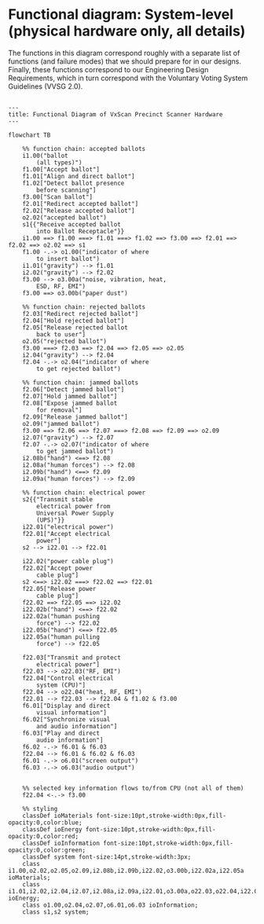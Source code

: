 # Functional diagram: System-level (physical hardware only, all details)

The functions in this diagram correspond roughly with a separate list of functions (and failure modes) that we should prepare for in our designs. Finally, these functions correspond to our Engineering Design Requirements, which in turn correspond with 
the Voluntary Voting System Guidelines (VVSG 2.0).

<!-- Nodes in this Mermaid.js diagram are named according to important functions, inputs, and outputs in this system.
f = function
i = input
o = output 
s = function from another system outside the scanner
The numbers in the node name correspond with the VotingWorks dFMEA document as of February 2024.
Each block of nodes and connections represent roughly a functional chain for one type of major input and output.
-->

```mermaid

---
title: Functional Diagram of VxScan Precinct Scanner Hardware
---

flowchart TB

    %% function chain: accepted ballots 
    i1.00("ballot 
        (all types)")
    f1.00["Accept ballot"]
    f1.01["Align and direct ballot"]
    f1.02["Detect ballot presence
        before scanning"]
    f3.00["Scan ballot"]
    f2.01["Redirect accepted ballot"]
    f2.02["Release accepted ballot"]
    o2.02("accepted ballot")
    s1{{"Receive accepted ballot 
        into Ballot Receptacle"}}
    i1.00 ==> f1.00 ===> f1.01 ===> f1.02 ==> f3.00 ==> f2.01 ==> f2.02 ==> o2.02 ==> s1
    f1.00 -.-> o1.00("indicator of where
        to insert ballot")
    i1.01("gravity") --> f1.01
    i2.02("gravity") --> f2.02
    f3.00 --> o3.00a("noise, vibration, heat,
        ESD, RF, EMI")
    f3.00 ==> o3.00b("paper dust")

    %% function chain: rejected ballots
    f2.03["Redirect rejected ballot"]
    f2.04["Hold rejected ballot"]
    f2.05["Release rejected ballot 
        back to user"]
    o2.05("rejected ballot")
    f3.00 ===> f2.03 ==> f2.04 ==> f2.05 ==> o2.05
    i2.04("gravity") --> f2.04
    f2.04 -.-> o2.04("indicator of where
        to get rejected ballot")

    %% function chain: jammed ballots
    f2.06["Detect jammed ballot"]
    f2.07["Hold jammed ballot"]
    f2.08["Expose jammed ballot 
        for removal"]
    f2.09["Release jammed ballot"]
    o2.09("jammed ballot")
    f3.00 ==> f2.06 ==> f2.07 ===> f2.08 ==> f2.09 ==> o2.09
    i2.07("gravity") --> f2.07
    f2.07 -.-> o2.07("indicator of where
        to get jammed ballot")
    i2.08b("hand") <==> f2.08
    i2.08a("human forces") --> f2.08
    i2.09b("hand") <==> f2.09
    i2.09a("human forces") --> f2.09

    %% function chain: electrical power
    s2{{"Transmit stable
        electrical power from
        Universal Power Supply 
        (UPS)"}}
    i22.01("electrical power")
    f22.01["Accept electrical 
        power"]
    s2 --> i22.01 --> f22.01

    i22.02("power cable plug")
    f22.02["Accept power 
        cable plug"]
    s2 <==> i22.02 ===> f22.02 ==> f22.01
    f22.05["Release power 
        cable plug"]
    f22.02 ==> f22.05 ==> i22.02
    i22.02b("hand") <==> f22.02
    i22.02a("human pushing 
        force") --> f22.02
    i22.05b("hand") <==> f22.05
    i22.05a("human pulling 
        force") --> f22.05

    f22.03["Transmit and protect
        electrical power"]
    f22.03 --> o22.03("RF, EMI")
    f22.04["Control electrical 
        system (CPU)"]
    f22.04 --> o22.04("heat, RF, EMI")
    f22.01 --> f22.03 --> f22.04 & f1.02 & f3.00 
    f6.01["Display and direct 
        visual information"]
    f6.02["Synchronize visual 
        and audio information"]
    f6.03["Play and direct
        audio information"]
    f6.02 -.-> f6.01 & f6.03
    f22.04 --> f6.01 & f6.02 & f6.03
    f6.01 -.-> o6.01("screen output")
    f6.03 -.-> o6.03("audio output")


    %% selected key information flows to/from CPU (not all of them)
    f22.04 <-.-> f3.00

    %% styling
    classDef ioMaterials font-size:10pt,stroke-width:0px,fill-opacity:0,color:blue;
    classDef ioEnergy font-size:10pt,stroke-width:0px,fill-opacity:0,color:red;
    classDef ioInformation font-size:10pt,stroke-width:0px,fill-opacity:0,color:green;    
    classDef system font-size:14pt,stroke-width:3px;
    class i1.00,o2.02,o2.05,o2.09,i2.08b,i2.09b,i22.02,o3.00b,i22.02a,i22.05a ioMaterials;
    class i1.01,i2.02,i2.04,i2.07,i2.08a,i2.09a,i22.01,o3.00a,o22.03,o22.04,i22.02b,i22.05b ioEnergy;
    class o1.00,o2.04,o2.07,o6.01,o6.03 ioInformation;
    class s1,s2 system;

```